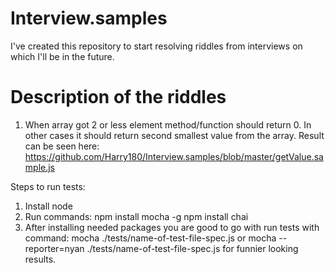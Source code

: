 # Interview.samples

I've created this repository to start resolving riddles from interviews on which I'll be in the future.

# Description of the riddles
1. When array got 2 or less element method/function should return 0. In other cases it should return second smallest value from the array.
Result can be seen here: https://github.com/Harry180/Interview.samples/blob/master/getValue.sample.js

Steps to run tests:
1. Install node
2. Run commands:
    npm install mocha -g
    npm install chai
2. After installing needed packages you are good to go with run tests with command:
mocha ./tests/name-of-test-file-spec.js
or
mocha --reporter=nyan ./tests/name-of-test-file-spec.js for funnier looking results.
